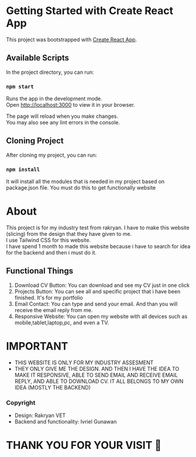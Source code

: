 # Getting Started with Create React App

This project was bootstrapped with [Create React App](https://github.com/facebook/create-react-app).

## Available Scripts

In the project directory, you can run:

### `npm start`

Runs the app in the development mode.\
Open [http://localhost:3000](http://localhost:3000) to view it in your browser.

The page will reload when you make changes.\
You may also see any lint errors in the console.

## Cloning Project
After cloning my project, you can run:

### `npm install`

It will install all the modules that is needed in my project based on package.json file. You must do this to get functionally website 

# About
This project is for my industry test from rakryan. I have to make this website (slicing) from the design that they have given to me.\
I use Tailwind CSS for this website.\
I have spend 1 month to made this website because i have to search for idea for the backend and then i must do it.

## Functional Things
1. Download CV Button: You can download and see my CV just in one click
2. Projects Button: You can see all and specific project that i have been finished. It's for my portfolio
3. Email Contact: You can type and send your email. And than you will receive the email reply from me.
4. Responsive Website: You can open my website with all devices such as mobile,tablet,laptop,pc, and even a TV.

# IMPORTANT
 - THIS WEBSITE IS ONLY FOR MY INDUSTRY ASSESMENT
 - THEY ONLY GIVE ME THE DESIGN. AND THEN I HAVE THE IDEA TO MAKE IT RESPONSIVE, ABLE TO SEND EMAIL AND RECEIVE EMAIL REPLY, AND ABLE TO DOWNLOAD CV. IT ALL BELONGS TO MY OWN IDEA (MOSTLY THE BACKEND)

### Copyright
- Design: Rakryan VET
- Backend and functionality: Ivriel Gunawan 
# THANK YOU FOR YOUR VISIT 🤞
